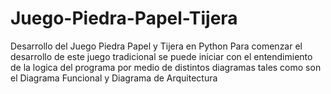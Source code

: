 # Juego-Piedra-Papel-Tijera
Desarrollo del Juego Piedra Papel y Tijera en Python 
Para comenzar el desarrollo de este juego tradicional se puede iniciar con el entendimiento de la logica del programa por medio de distintos diagramas tales como son el Diagrama Funcional y Diagrama de Arquitectura
